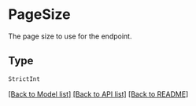 # PageSize

The page size to use for the endpoint.

## Type
```python
StrictInt
```


[[Back to Model list]](../../../../README.md#models-v2-link) [[Back to API list]](../../../../README.md#apis-v2-link) [[Back to README]](../../../../README.md)
